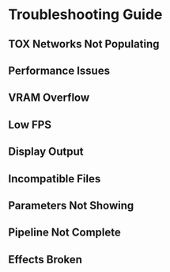 # Troubleshooting Guide

## TOX Networks Not Populating

## Performance Issues

## VRAM Overflow

## Low FPS

## Display Output

## Incompatible Files

## Parameters Not Showing

## Pipeline Not Complete

## Effects Broken



